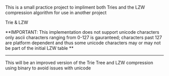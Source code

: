 This is a small practice project to impliment both Tries and the LZW compression algorithm for use in another project


Trie & LZW 


**IMPORTANT: This implementation does not support unicode characters only ascii characters ranging from 0-127 is gauranteed; characters past 127 are platform dependent and thus some unicode characters may or may not be part of the initial LZW table **


--------------------------------

This will be an improved version of the Trie Tree and LZW compression using binary to avoid issues with unicode
